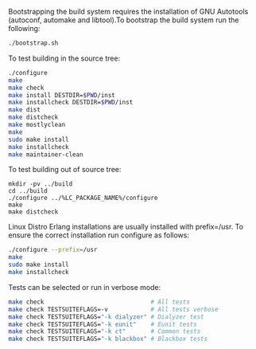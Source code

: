 Bootstrapping the build system requires the installation of GNU Autotools
(autoconf, automake and libtool).To bootstrap the build system run the
following:
```bash
./bootstrap.sh
```

To test building in the source tree:
```bash
./configure
make
make check
make install DESTDIR=$PWD/inst
make installcheck DESTDIR=$PWD/inst
make dist
make distcheck
make mostlyclean
make
sudo make install
make installcheck
make maintainer-clean
```

To test building out of source tree:
```
mkdir -pv ../build
cd ../build
./configure ../%LC_PACKAGE_NAME%/configure
make
make distcheck
```

Linux Distro Erlang installations are usually installed with prefix=/usr. To
ensure the correct installation run configure as follows:
```bash
./configure --prefix=/usr
make
sudo make install
make installcheck
```

Tests can be selected or run in verbose mode:
```bash
make check                              # All tests
make check TESTSUITEFLAGS=-v            # All tests verbose
make check TESTSUITEFLAGS="-k dialyzer" # Dialyzer test
make check TESTSUITEFLAGS="-k eunit"    # Eunit tests
make check TESTSUITEFLAGS="-k ct"       # Common tests
make check TESTSUITEFLAGS="-k blackbox" # Blackbox tests
```
